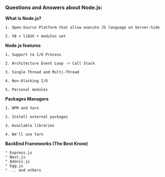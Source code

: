 ### Questions and Answers about Node.js:

**What is Node.js?**

```
1. Open-Source Platform that allow execute JS language on Server-Side

2. V8 + libUV + modules set
```

**Node.js features**

```
1. Support to I/O Process

2. Architecture Event Loop -> Call Stack

3. Single Thread and Multi-Thread

4. Non-blocking I/O

5. Personal modules
```

**Packages Managers**

```
1. NPM and Yarn

2. Install external packages

3. Available libraries

4. We'll use Yarn
```

**BackEnd Frameworks (The Best Know)**

```
° Express.js
° Nest.js
° Adonis.js
° Egg.js
° ... and others
```
